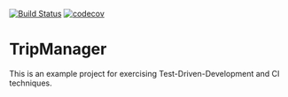 [![Build Status](https://travis-ci.org/jmjablons/tripmanager.svg?branch=origin%2Fdevelop)](https://travis-ci.org/jmjablons/tripmanager) 
[![codecov](https://codecov.io/gh/jmjablons/tripmanager/branch/master/graph/badge.svg)](https://codecov.io/gh/jmjablons/tripmanager)


# TripManager
This is an example project for exercising Test-Driven-Development and CI techniques.
